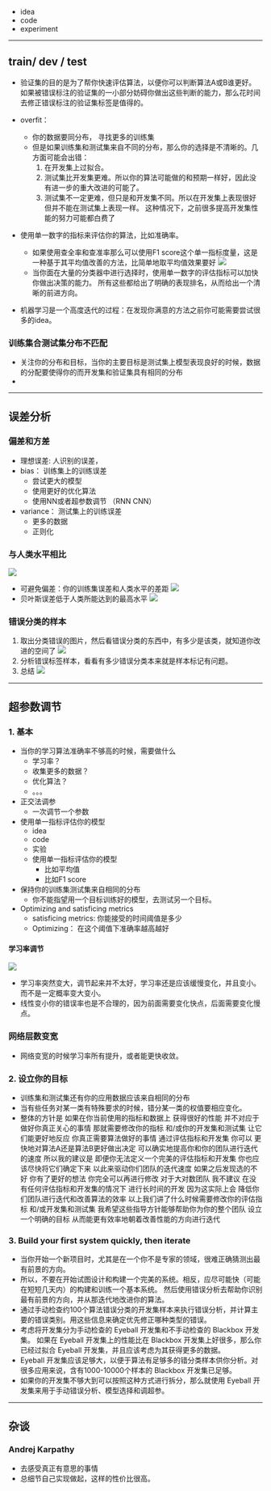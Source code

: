 * idea
* code
* experiment


---

## train/ dev / test

* 验证集的目的是为了帮你快速评估算法，以便你可以判断算法A或B谁更好。
如果被错误标注的验证集的一小部分妨碍你做出这些判断的能力，那么花时间去修正错误标注的验证集标签是值得的。

* overfit：
    * 你的数据要同分布， 寻找更多的训练集
    * 但是如果训练集和测试集来自不同的分布，那么你的选择是不清晰的。几方面可能会出错：
        1. 在开发集上过拟合。
        2. 测试集比开发集更难。所以你的算法可能做的和预期一样好，因此没有进一步的重大改进的可能了。
        3. 测试集不一定更难，但只是和开发集不同。所以在开发集上表现很好但并不能在测试集上表现一样。
        这种情况下，之前很多提高开发集性能的努力可能都白费了
* 使用单一数字的指标来评估你的算法，比如准确率。
    * 如果使用查全率和查准率那么可以使用F1 score这个单一指标度量，这是一种基于其平均值改善的方法，比简单地取平均值效果要好
    ![](02.正则化，优化/F1-score.jpg)
    * 当你面在大量的分类器中进行选择时，使用单一数字的评估指标可以加快你做出决策的能力。
    所有这些都给出了明确的表现排名，从而给出一个清晰的前进方向。
* 机器学习是一个高度迭代的过程：在发现你满意的方法之前你可能需要尝试很多的idea。

### 训练集合测试集分布不匹配

* 关注你的分布和目标，当你的主要目标是测试集上模型表现良好的时候，数据的分配要使得你的而开发集和验证集具有相同的分布
* 




---


## 误差分析

### 偏差和方差

* 理想误差: 人识别的误差，
* bias： 训练集上的训练误差
    * 尝试更大的模型
    * 使用更好的优化算法
    * 使用NN或者超参数调节 （RNN CNN） 
* variance： 测试集上的训练误差
    * 更多的数据
    * 正则化

### 与人类水平相比

![](03.改良机器学习算法的策略/ML策略_与人类水平相比_00.png)
* 可避免偏差：你的训练集误差和人类水平的差距
![](03.改良机器学习算法的策略/ML策略_与人类水平相比_01.png)
* 贝叶斯误差低于人类所能达到的最高水平
![](03.改良机器学习算法的策略/ML策略_与人类水平相比_02.png)



### 错误分类的样本

1. 取出分类错误的图片，然后看错误分类的东西中，有多少是该类，就知道你改进的空间了
![](03.改良机器学习算法的策略/ML策略_误差分析_01.png)
2. 分析错误标签样本，看看有多少错误分类本来就是样本标记有问题。
3. 总结
![](03.改良机器学习算法的策略/ML策略_误差分析_02.png)


---

## 超参数调节

### 1. 基本

* 当你的学习算法准确率不够高的时候，需要做什么
    * 学习率？
    * 收集更多的数据？
    * 优化算法？
    * 。。。
* 正交法调参
    * 一次调节一个参数
*  使用单一指标评估你的模型
    * idea
    * code
    * 实验
    * 使用单一指标评估你的模型
        * 比如平均值
        * 比如F1 score  
* 保持你的训练集测试集来自相同的分布
    * 你不能指望用一个目标训练好的模型，去测试另一个目标。
* Optimizing and satisficing metrics
    * satisficing metrics: 你能接受的时间阈值是多少
    * Optimizing： 在这个阈值下准确率越高越好    
    
#### 学习率调节
![](03.改良机器学习算法的策略/超参数调节_学习率.png)
* 学习率突然变大，调节起来并不太好，学习率还是应该缓慢变化，并且变小。而不是一定概率变大变小。
* 线性变小你的错误率也是不合理的，因为前面需要变化快点，后面需要变化慢点。


### 网络层数变宽

* 网络变宽的时候学习率所有提升，或者能更快收敛。




### 2. 设立你的目标

* 训练集和测试集还有你的应用数据应该来自相同的分布
* 当有些任务对某一类有特殊要求的时候，错分某一类的权值要相应变化。
* 整体的方针是 如果在你当前使用的指标和数据上 获得很好的性能 并不对应于做好你真正关心的事情
 那就需要修改你的指标 和/或你的开发集和测试集 让它们能更好地反应 你真正需要算法做好的事情 
 通过评估指标和开发集 你可以 更快地对算法A还是算法B更好做出决定 可以确实地提高你和你的团队进行迭代的速度 
所以我的建议是 即便你无法定义一个完美的评估指标和开发集 你也应该尽快将它们确定下来 以此来驱动你们团队的迭代速度
 如果之后发现选的不好 你有了更好的想法 你完全可以再进行修改 对于大对数团队 我不建议 在没有任何评估指标和开发集的情况下 
 进行长时间的开发 因为这实际上会 降低你们团队进行迭代和改善算法的效率 以上我们讲了什么时候需要修改你的评估指标 和/或开发集和测试集 
 我希望这些指导方针能够帮助你为你的整个团队 设立一个明确的目标 从而能更有效率地朝着改善性能的方向进行迭代 




### 3. Build your first system quickly, then iterate

* 当你开始一个新项目时，尤其是在一个你不是专家的领域，很难正确猜测出最有前景的方向。
* 所以，不要在开始试图设计和构建一个完美的系统。相反，应尽可能快（可能在短短几天内）的构建和训练一个基本系统。
然后使用错误分析去帮助你识别最有前景的方向，并从那迭代地改进你的算法。
* 通过手动检查约100个算法错误分类的开发集样本来执行错误分析，并计算主要的错误类别。用这些信息来确定优先修正哪种类型的错误。
* 考虑将开发集分为手动检查的 Eyeball 开发集和不手动检查的 Blackbox 开发集。
如果在 Eyeball 开发集上的性能比在 Blackbox 开发集上好很多，那么你已经过拟合 Eyeball 开发集，并且应该考虑为其获得更多的数据。
* Eyeball 开发集应该足够大，以便于算法有足够多的错分类样本供你分析。对很多应用来说，含有1000-10000个样本的 Blackbox 开发集已足够。
* 如果你的开发集不够大到可以按照这种方式进行拆分，那么就使用 Eyeball 开发集来用于手动错误分析、模型选择和调超参。


---

## 杂谈

### Andrej Karpathy

* 去感受真正有意思的事情
* 总细节自己实现做起，这样的性价比很高。
